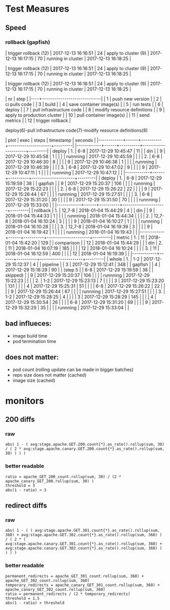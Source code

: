 # Test Measures
## Speed

### rollback (gapfish)
| trigger rollback (12) | 2017-12-13 16:16:51 | 24
| apply to cluster (9)  | 2017-12-13 16:17:15 | 70
| running in cluster    | 2017-12-13 16:18:25 |

| trigger rollback (12) | 2017-12-13 16:16:51 | 24
| apply to cluster (9)  | 2017-12-13 16:17:15 | 70
| running in cluster    | 2017-12-13 16:18:25 |

| trigger rollback (12) | 2017-12-13 16:16:51 | 24
| apply to cluster (9)  | 2017-12-13 16:17:15 | 70
| running in cluster    | 2017-12-13 16:18:25 |

| nr | step                        |
|----+-----------------------------|
|  1 | push new version            |
|  2 | ci pulls code               |
|  3 | build                       |
|  4 | save container image(s)     |
|  5 | run tests                   |
|  6 | deploy                      |
|  7 | pull infrastructure code    |
|  8 | modify resource definitions |
|  9 | apply to production cluster |
| 10 | pull container image(s)     |
| 11 | send metrics                |
| 12 | trigger rollback            |


deploy(6)-pull infrastructure code(7)-modify resource definitions(8)


| plot       | exec |    steps | timestamp           | seconds |
|------------+------+----------+---------------------+---------|
|------------+------+----------+---------------------+---------|
| deploy     |   1. |      6-8 | 2017-12-29 10:45:47 |      11 |
| din        |      |        9 | 2017-12-29 10:45:58 |       1 |
|            |      | runnning | 2017-12-29 10:45:59 |         |
|            |   2. |      6-8 | 2017-12-29 10:46:30 |       8 |
|            |      |        9 | 2017-12-29 10:46:38 |       1 |
|            |      | runnning | 2017-12-29 10:46:39 |         |
|            |   3. |      6-8 | 2017-12-29 10:47:02 |       9 |
|            |      |        9 | 2017-12-29 10:47:11 |       1 |
|            |      | runnning | 2017-12-29 10:47:12 |         |
|------------+------+----------+---------------------+---------|
| deploy     |   1. |      6-8 | 2017-12-29 15:19:59 |      38 |
| gapfish    |      |        9 | 2017-12-29 15:20:37 |     106 |
|            |      | runnning | 2017-12-29 15:22:23 |         |
|            |   2. |      6-8 | 2017-12-29 15:26:22 |      22 |
|            |      |        9 | 2017-12-29 15:26:44 |      67 |
|            |      | runnning | 2017-12-29 15:27:51 |         |
|            |   3. |      6-8 | 2017-12-29 15:31:20 |      30 |
|            |      |        9 | 2017-12-29 15:31:50 |      70 |
|            |      | runnning | 2017-12-29 15:33:00 |         |
|------------+------+----------+---------------------+---------|
| rollback   |   1. |   12,7-8 | 2018-01-04 15:44:29 |       4 |
| din        |      |        9 | 2018-01-04 15:44:33 |       1 |
|            |      | runnning | 2018-01-04 15:44:34 |         |
|            |   2. |   12,7-8 | 2018-01-04 16:10:24 |       3 |
|            |      |        9 | 2018-01-04 16:10:27 |       1 |
|            |      | runnning | 2018-01-04 16:10:28 |         |
|            |   3. |   12,7-8 | 2018-01-04 16:19:39 |       3 |
|            |      |        9 | 2018-01-04 16:19:42 |       1 |
|            |      | runnning | 2018-01-04 16:19:43 |         |
|------------+------+----------+---------------------+---------|
| metric     |   1. |       11 | 2018-01-04 15:42:20 |     129 |
| comparison |      |       12 | 2018-01-04 15:44:29 |         |
| din        |   2. |       11 | 2018-01-04 16:07:19 |     185 |
|            |      |       12 | 2018-01-04 16:10:24 |         |
|            |   3. |       11 | 2018-01-04 16:12:59 |     400 |
|            |      |       12 | 2018-01-04 16:19:39 |         |
|------------+------+----------+---------------------+---------|
| whole      |   1. |      1-2 | 2017-12-29 15:12:37 |       4 |
| pipeline   |      |        3 | 2017-12-29 15:12:41 |     348 |
| gapfish    |      |        4 | 2017-12-29 15:18:29 |      90 |
| (step 5    |      |      6-8 | 2017-12-29 15:19:59 |      38 |
| skipped)   |      |        9 | 2017-12-29 15:20:37 |     106 |
|            |      | runnning | 2017-12-29 15:22:23 |         |
|            |   2. |      1-2 | 2017-12-29 15:23:13 |       7 |
|            |      |        3 | 2017-12-29 15:23:20 |     131 |
|            |      |        4 | 2017-12-29 15:25:31 |      51 |
|            |      |      6-8 | 2017-12-29 15:26:22 |      22 |
|            |      |        9 | 2017-12-29 15:26:44 |      67 |
|            |      | runnning | 2017-12-29 15:27:51 |         |
|            |   3. |      1-2 | 2017-12-29 15:28:25 |       4 |
|            |      |        3 | 2017-12-29 15:28:29 |     145 |
|            |      |        4 | 2017-12-29 15:30:54 |      26 |
|            |      |      6-8 | 2017-12-29 15:31:20 |      69 |
|            |      |        9 | 2017-12-29 15:32:29 |      35 |
|            |      | runnning | 2017-12-29 15:33:04 |         |

## bad influeces:
* image build time
* pod termination time

## does not matter:
* pod count (rolling update can be made in bigger batches)
* repo size does not matter (cached)
* image size (cached)

# monitors

## 200 diffs
### raw
```
abs( 1 - ( avg:stage.apache.GET.200.count{*}.as_rate().rollup(sum, 30) / ( 2 * avg:stage.apache.canary.GET.200.count{*}.as_rate().rollup(sum, 30) ) ) )
```
### better readable
```
ratio = apache_GET_200_count.rollup(sum, 30) / (2 * apache_canary_GET_200.rollup(sum, 30) )
threshold = 3
abs(1 - ratio) > 3
```


## redirect diffs
### raw
```
abs( 1 - ( ( avg:stage.apache.GET.301.count{*}.as_rate().rollup(sum, 360) + avg:stage.apache.GET.302.count{*}.as_rate().rollup(sum, 360) ) / ( 2 * ( avg:stage.apache.canary.GET.301.count{*}.as_rate().rollup(sum, 360) + avg:stage.apache.canary.GET.302.count{*}.as_rate().rollup(sum, 360) ) ) ) )
```
### better readable
```
permanent_redirects = apache_GET_301_count.rollup(sum, 360) + apache_GET_302_count.rollup(sum, 360)
temporary_redirects = apache_canary_GET_301_count.rollup(sum, 360) + apache_canary_GET_302_count.rollup(sum, 360)
ratio = permanent_redirects / (2 * temporary_redirects)
threshold = 1.5
abs(1 - ratio) > threshold
```
